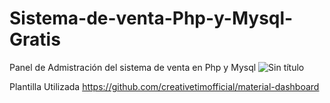 # Sistema-de-venta-Php-y-Mysql-Gratis
Panel de Admistración del sistema de venta en Php y Mysql
![Sin título](https://user-images.githubusercontent.com/88554898/136677060-b9a2aefb-8961-41b7-bec0-d573708fca33.jpg)

Plantilla Utilizada
https://github.com/creativetimofficial/material-dashboard
